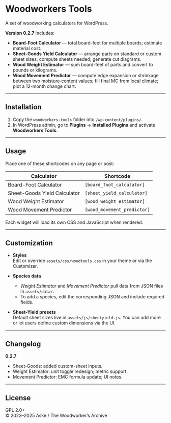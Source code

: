 # Woodworkers Tools

A set of woodworking calculators for WordPress.

**Version 0.2.7** includes:

- **Board-Foot Calculator** — total board-feet for multiple boards; estimate material cost.  
- **Sheet-Goods Yield Calculator** — arrange parts on standard or custom sheet sizes; compute sheets needed; generate cut diagrams.  
- **Wood Weight Estimator** — sum board-feet of parts and convert to pounds or kilograms.  
- **Wood Movement Predictor** — compute edge expansion or shrinkage between two moisture‐content values; fill final MC from local climate; plot a 12-month change chart.

---

## Installation

1. Copy the `woodworkers-tools` folder into `/wp-content/plugins/`.  
2. In WordPress admin, go to **Plugins** → **Installed Plugins** and activate **Woodworkers Tools**.

---

## Usage

Place one of these shortcodes on any page or post:

| Calculator                    | Shortcode                       |
| ----------------------------- | ------------------------------- |
| Board-Foot Calculator         | `[board_foot_calculator]`       |
| Sheet-Goods Yield Calculator  | `[sheet_yield_calculator]`      |
| Wood Weight Estimator         | `[wood_weight_estimator]`       |
| Wood Movement Predictor       | `[wood_movement_predictor]`     |

Each widget will load its own CSS and JavaScript when rendered.

---

## Customization

- **Styles**  
  Edit or override `assets/css/woodtools.css` in your theme or via the Customizer.

- **Species data**  
  - _Weight Estimator_ and _Movement Predictor_ pull data from JSON files in `assets/data/`.  
  - To add a species, edit the corresponding JSON and include required fields.

- **Sheet-Yield presets**  
  Default sheet sizes live in `assets/js/sheetyield.js`. You can add more or let users define custom dimensions via the UI.


---

## Changelog

**0.2.7**  
- Sheet-Goods: added custom-sheet inputs.  
- Weight Estimator: unit toggle redesign; metric support.  
- Movement Predictor: EMC formula update; UI notes.

---

## License

GPL 2.0+  
© 2023–2025 Aske / The Woodworker’s Archive

